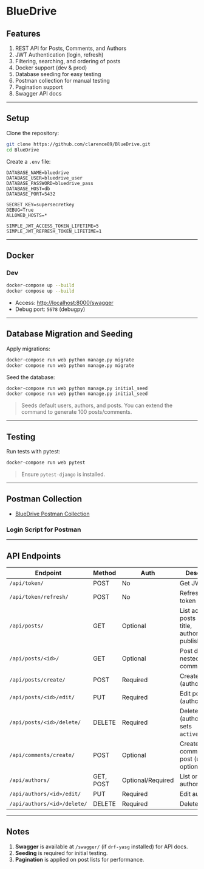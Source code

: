 # BlueDrive

## Features

1. REST API for Posts, Comments, and Authors
2. JWT Authentication (login, refresh)
3. Filtering, searching, and ordering of posts
4. Docker support (dev & prod)
5. Database seeding for easy testing
6. Postman collection for manual testing
7. Pagination support
8. Swagger API docs

---

## Setup

Clone the repository:

```bash
git clone https://github.com/clarence89/BlueDrive.git
cd BlueDrive
```

Create a `.env` file:

```env
DATABASE_NAME=bluedrive
DATABASE_USER=bluedrive_user
DATABASE_PASSWORD=bluedrive_pass
DATABASE_HOST=db
DATABASE_PORT=5432

SECRET_KEY=supersecretkey
DEBUG=True
ALLOWED_HOSTS=*

SIMPLE_JWT_ACCESS_TOKEN_LIFETIME=5
SIMPLE_JWT_REFRESH_TOKEN_LIFETIME=1
```

---

## Docker

### Dev

```bash
docker-compose up --build
docker compose up --build
```

- Access: [http://localhost:8000/swagger](http://localhost:8000/swagger)
- Debug port: `5678` (debugpy)

---

## Database Migration and Seeding

Apply migrations:

```bash
docker-compose run web python manage.py migrate
docker compose run web python manage.py migrate
```

Seed the database:

```bash
docker-compose run web python manage.py initial_seed
docker compose run web python manage.py initial_seed
```

> Seeds default users, authors, and posts. You can extend the command to generate 100 posts/comments.

---

## Testing

Run tests with pytest:

```bash
docker-compose run web pytest
```

> Ensure `pytest-django` is installed.

---

## Postman Collection

- [BlueDrive Postman Collection](https://thealphadevs.postman.co/workspace/Team-Workspace~9bf3e20a-c514-4036-8bc4-192264d2700c/collection/29014621-deaf2dcc-f21d-4b12-99b5-d0d6af391643?action=share&creator=29014621&active-environment=29014621-23f2205f-0008-49f4-8469-3ab65363d106)

### Login Script for Postman

---

## API Endpoints

| Endpoint | Method | Auth | Description |
|----------|--------|------|-------------|
| `/api/token/` | POST | No | Get JWT token |
| `/api/token/refresh/` | POST | No | Refresh JWT token |
| `/api/posts/` | GET | Optional | List active posts (filters: title, author_name, published_date) |
| `/api/posts/<id>/` | GET | Optional | Post detail with nested comments |
| `/api/posts/create/` | POST | Required | Create post (author only) |
| `/api/posts/<id>/edit/` | PUT | Required | Edit post (author only) |
| `/api/posts/<id>/delete/` | DELETE | Required | Delete post (author only, sets `active=False`) |
| `/api/comments/create/` | POST | Optional | Create comment on a post (user optional) |
| `/api/authors/` | GET, POST | Optional/Required | List or create authors |
| `/api/authors/<id>/edit/` | PUT | Required | Edit author info |
| `/api/authors/<id>/delete/` | DELETE | Required | Delete author |

---

## Notes

1. **Swagger** is available at `/swagger/` (if `drf-yasg` installed) for API docs.
2. **Seeding** is required for initial testing.
3. **Pagination** is applied on post lists for performance.
